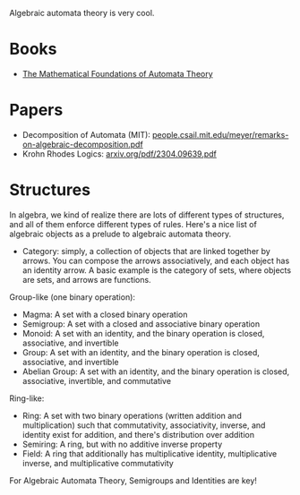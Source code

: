 
Algebraic automata theory is very cool.

# Books
- [The Mathematical Foundations of Automata Theory](https://www.irif.fr/~jep/PDF/MPRI/MPRI.pdf)

# Papers
- Decomposition of Automata (MIT): [people.csail.mit.edu/meyer/remarks-on-algebraic-decomposition.pdf](https://people.csail.mit.edu/meyer/remarks-on-algebraic-decomposition.pdf)
- Krohn Rhodes Logics: [arxiv.org/pdf/2304.09639.pdf](https://arxiv.org/pdf/2304.09639.pdf)

# Structures
In algebra, we kind of realize there are lots of different types of structures, and all of them enforce different types of rules. Here's a nice list of algebraic objects as a prelude to algebraic automata theory.

- Category: simply, a collection of objects that are linked together by arrows. You can compose the arrows associatively, and each object has an identity arrow. A basic example is the category of sets, where objects are sets, and arrows are functions. 

Group-like (one binary operation):
- Magma: A set with a closed binary operation
- Semigroup: A set with a closed and associative binary operation
- Monoid: A set with an identity, and the binary operation is closed, associative, and invertible
- Group: A set with an identity, and the binary operation is closed, associative, and invertible 
- Abelian Group: A set with an identity, and the binary operation is closed, associative, invertible, and commutative 

Ring-like:
- Ring: A set with two binary operations (written addition and multiplication) such that commutativity, associativity, inverse, and identity exist for addition, and there's distribution over addition
- Semiring: A ring, but with no additive inverse property
- Field: A ring that additionally has multiplicative identity, multiplicative inverse, and multiplicative commutativity 

For Algebraic Automata Theory, Semigroups and Identities are key!
